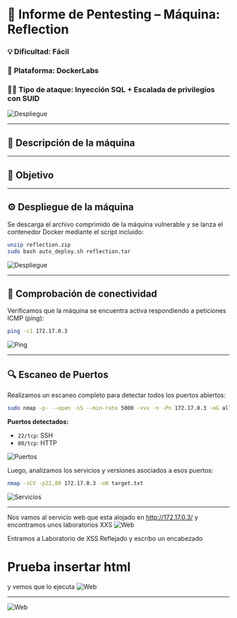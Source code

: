 # 🧠 **Informe de Pentesting – Máquina: Reflection**

### 💡 **Dificultad:** Fácil

### 🧩 **Plataforma:** DockerLabs

### 🕵️‍♂️ **Tipo de ataque:** Inyección SQL + Escalada de privilegios con SUID


![Despliegue](Imágenes/2025-05-18_22-56.png)

---

## 📝 **Descripción de la máquina**


---

## 🎯 **Objetivo**

---

## ⚙️ **Despliegue de la máquina**

Se descarga el archivo comprimido de la máquina vulnerable y se lanza el contenedor Docker mediante el script incluido:

```bash
unzip reflection.zip
sudo bash auto_deploy.sh reflection.tar
```

![Despliegue](Imágenes/Capturas.png)

---

## 📡 **Comprobación de conectividad**

Verificamos que la máquina se encuentra activa respondiendo a peticiones ICMP (ping):

```bash
ping -c1 172.17.0.3
```

![Ping](Imágenes/Capturas_1.png)

---

## 🔍 **Escaneo de Puertos**

Realizamos un escaneo completo para detectar todos los puertos abiertos:

```bash
sudo nmap -p- --open -sS --min-rate 5000 -vvv -n -Pn 172.17.0.3 -oG allPorts.txt
```

**Puertos detectados:**

* `22/tcp`: SSH
* `80/tcp`: HTTP

![Puertos](Imágenes/Capturas_2.png)

Luego, analizamos los servicios y versiones asociados a esos puertos:

```bash
nmap -sCV -p22,80 172.17.0.3 -oN target.txt
```

![Servicios](Imágenes/Capturas_3.png)

---

Nos vamos al servicio web que esta alojado en http://172.17.0.3/ y encontramos unos laboratorios XXS
![Web](Imágenes/Capturas_4.png)

Entramos a Laboratorio de XSS Reflejado y escribo un encabezado <h1>Prueba insertar html</h1> y vemos que lo ejecuta
![Web](Imágenes/Capturas_6.png)

---

![Web](Imágenes/Capturas_5.png)


